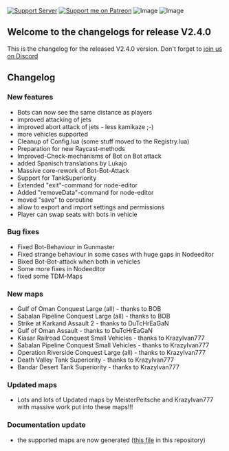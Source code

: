 [![Support Server](https://img.shields.io/discord/862736286774198322.svg?label=Discord&logo=Discord&colorB=7289da&style=for-the-badge)](https://discord.gg/K44VsQsKnx)
[![Support me on Patreon](https://img.shields.io/endpoint.svg?url=https%3A%2F%2Fshieldsio-patreon.vercel.app%2Fapi%3Fusername%3Dfunbots%26type%3Dpatrons&style=for-the-badge)](https://patreon.com/funbots)
![Image](https://img.shields.io/github/downloads/Joe91/fun-bots/total?style=for-the-badge)
![Image](https://img.shields.io/github/stars/Joe91/fun-bots?style=for-the-badge)

## Welcome to the changelogs for release **V2.4.0**
This is the changelog for the released V2.4.0 version. Don't forget to [join us on Discord](https://discord.funbots.dev)

## Changelog

### New features
* Bots can now see the same distance as players
* improved attacking of jets
* improved abort attack of jets - less kamikaze ;-)
* more vehicles supported
* Cleanup of Config.lua (some stuff moved to the Registry.lua)
* Preparation for new Raycast-methods
* Improved-Check-mechanisms of Bot on Bot attack
* added Spanisch translations by Lukajo
* Massive core-rework of Bot-Bot-Attack
* Support for TankSuperiority
* Extended "exit"-command for node-editor
* Added "removeData"-command for node-editor
* moved "save" to coroutine
* allow to export and import settings and permissions
* Player can swap seats with bots in vehicle

### Bug fixes
* Fixed Bot-Behaviour in Gunmaster
* Fixed strange behaviour in some cases with huge gaps in Nodeeditor
* Bixed Bot-Bot-attack when both in vehicles
* Some more fixes in Nodeeditor
* fixed some TDM-Maps

### New maps
* Gulf of Oman Conquest Large (all) - thanks to BOB
* Sabalan Pipeline Conquest Large (all) - thanks to BOB
* Strike at Karkand Assault 2 - thanks to DuTcHrEaGaN
* Gulf of Oman Assault - thanks to DuTcHrEaGaN
* Kiasar Railroad Conquest Small Vehicles - thanks to KrazyIvan777
* Sabalan Pipeline Conquest Small Vehicles - thanks to KrazyIvan777
* Operation Riverside Conquest Large (all) - thanks to KrazyIvan777
* Death Valley Tank Superiority - thanks to KrazyIvan777
* Bandar Desert Tank Superiority - thanks to KrazyIvan777

### Updated maps
* Lots and lots of Updated maps by MeisterPeitsche and KrazyIvan777 with massive work put into these maps!!!


### Documentation update
* the supported maps are now generated ([this file](https://github.com/Joe91/fun-bots/blob/dev/Supported-maps.md) in this repository)